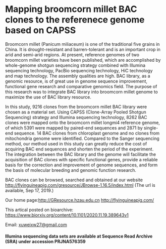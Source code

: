 # Mapping broomcorn millet BAC clones to the referenece genome based on CAPSS

Broomcorn millet (Panicum miliaceum) is one of the traditional five grains in China. It is drought-resistant and barren-tolerant and is an important crop in arid and semi-arid regions. At present, reference genomes of two broomcorn millet varieties have been published, which are accomplished by whole-genome shotgun sequencing strategy combined with Illumina sequencing technology, PacBio sequencing technology, HiC technology and map technology. The assembly qualities are high. BAC library, as a genomic resource, is of great use in genome sequence improvement, functional gene research and comparative genomics field. The purpose of this research was to integrate BAC library into broomcorn millet genome to maximize the use of BAC library resource.

In this study, 9216 clones from the broomcorn millet BAC library were chosen as a material set. Using CAPSS (Clone-Array Pooled Shotgun Sequencing) strategy and Illumina sequencing technology, 8262 BAC clones were mapped onto the broomcorn millet longmi4 reference genome, of which 5391 were mapped by paired-end sequences and 2871 by single-end sequence. 14 BAC clones from chloroplast genome and no clones from mitochondria genome were identified. Compared to the Sanger sequencing method, our method used in this study can greatly reduce the cost of acquiring BAC end sequences and shorten the period of the experiment. The integration between the BAC library and the genome will facilitate the acquisition of BAC clones with specific functional genes, provide a reliable basis for the correction and improvement of genome sequences, and form the basis of molecular breeding and genomic function research.

BAC clones can be browsed, searched and obtained at our website
http://flyinguineapig.com/gresource/JBrowse-1.16.5/index.html (The url is available, Sep 17, 2019.)


Our home page:http://GResource.hzau.edu.cn  http://flyinguineapig.com/

This artical posted on bioarchive:  https://www.biorxiv.org/content/10.1101/2020.11.19.389643v1

Email: xuweixw27@gmail.com


#### Illumina sequencing data sets are available at Sequence Read Archive (SRA) under accession PRJNA576359
